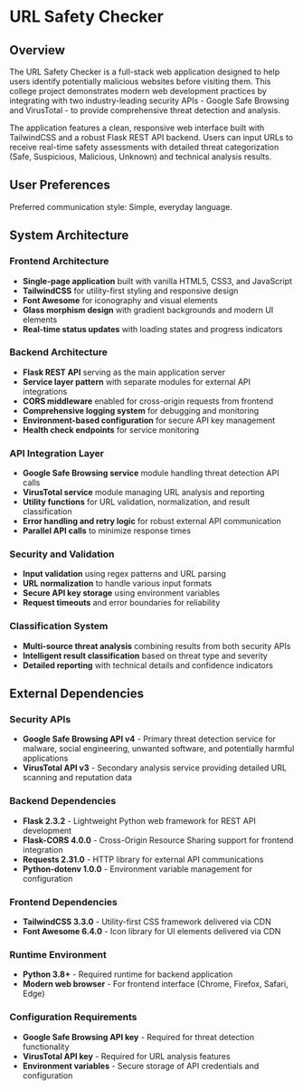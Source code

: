 # URL Safety Checker

## Overview

The URL Safety Checker is a full-stack web application designed to help users identify potentially malicious websites before visiting them. This college project demonstrates modern web development practices by integrating with two industry-leading security APIs - Google Safe Browsing and VirusTotal - to provide comprehensive threat detection and analysis.

The application features a clean, responsive web interface built with TailwindCSS and a robust Flask REST API backend. Users can input URLs to receive real-time safety assessments with detailed threat categorization (Safe, Suspicious, Malicious, Unknown) and technical analysis results.

## User Preferences

Preferred communication style: Simple, everyday language.

## System Architecture

### Frontend Architecture
- **Single-page application** built with vanilla HTML5, CSS3, and JavaScript
- **TailwindCSS** for utility-first styling and responsive design
- **Font Awesome** for iconography and visual elements
- **Glass morphism design** with gradient backgrounds and modern UI elements
- **Real-time status updates** with loading states and progress indicators

### Backend Architecture
- **Flask REST API** serving as the main application server
- **Service layer pattern** with separate modules for external API integrations
- **CORS middleware** enabled for cross-origin requests from frontend
- **Comprehensive logging system** for debugging and monitoring
- **Environment-based configuration** for secure API key management
- **Health check endpoints** for service monitoring

### API Integration Layer
- **Google Safe Browsing service** module handling threat detection API calls
- **VirusTotal service** module managing URL analysis and reporting
- **Utility functions** for URL validation, normalization, and result classification
- **Error handling and retry logic** for robust external API communication
- **Parallel API calls** to minimize response times

### Security and Validation
- **Input validation** using regex patterns and URL parsing
- **URL normalization** to handle various input formats
- **Secure API key storage** using environment variables
- **Request timeouts** and error boundaries for reliability

### Classification System
- **Multi-source threat analysis** combining results from both security APIs
- **Intelligent result classification** based on threat type and severity
- **Detailed reporting** with technical details and confidence indicators

## External Dependencies

### Security APIs
- **Google Safe Browsing API v4** - Primary threat detection service for malware, social engineering, unwanted software, and potentially harmful applications
- **VirusTotal API v3** - Secondary analysis service providing detailed URL scanning and reputation data

### Backend Dependencies
- **Flask 2.3.2** - Lightweight Python web framework for REST API development
- **Flask-CORS 4.0.0** - Cross-Origin Resource Sharing support for frontend integration
- **Requests 2.31.0** - HTTP library for external API communications
- **Python-dotenv 1.0.0** - Environment variable management for configuration

### Frontend Dependencies
- **TailwindCSS 3.3.0** - Utility-first CSS framework delivered via CDN
- **Font Awesome 6.4.0** - Icon library for UI elements delivered via CDN

### Runtime Environment
- **Python 3.8+** - Required runtime for backend application
- **Modern web browser** - For frontend interface (Chrome, Firefox, Safari, Edge)

### Configuration Requirements
- **Google Safe Browsing API key** - Required for threat detection functionality
- **VirusTotal API key** - Required for URL analysis features
- **Environment variables** - Secure storage of API credentials and configuration